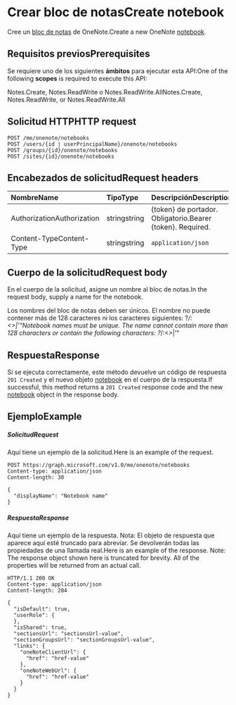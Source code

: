 # <a name="create-notebook"></a><span data-ttu-id="702d6-101">Crear bloc de notas</span><span class="sxs-lookup"><span data-stu-id="702d6-101">Create notebook</span></span>

<span data-ttu-id="702d6-102">Cree un [bloc de notas](../resources/notebook.md) de OneNote.</span><span class="sxs-lookup"><span data-stu-id="702d6-102">Create a new OneNote [notebook](../resources/notebook.md).</span></span>
## <a name="prerequisites"></a><span data-ttu-id="702d6-103">Requisitos previos</span><span class="sxs-lookup"><span data-stu-id="702d6-103">Prerequisites</span></span>
<span data-ttu-id="702d6-104">Se requiere uno de los siguientes **ámbitos** para ejecutar esta API:</span><span class="sxs-lookup"><span data-stu-id="702d6-104">One of the following **scopes** is required to execute this API:</span></span>   

<span data-ttu-id="702d6-105">Notes.Create, Notes.ReadWrite o Notes.ReadWrite.All</span><span class="sxs-lookup"><span data-stu-id="702d6-105">Notes.Create, Notes.ReadWrite, or Notes.ReadWrite.All</span></span>

## <a name="http-request"></a><span data-ttu-id="702d6-106">Solicitud HTTP</span><span class="sxs-lookup"><span data-stu-id="702d6-106">HTTP request</span></span>
<!-- { "blockType": "ignored" } -->
```http
POST /me/onenote/notebooks
POST /users/{id | userPrincipalName}/onenote/notebooks
POST /groups/{id}/onenote/notebooks
POST /sites/{id}/onenote/notebooks
```
## <a name="request-headers"></a><span data-ttu-id="702d6-107">Encabezados de solicitud</span><span class="sxs-lookup"><span data-stu-id="702d6-107">Request headers</span></span>
| <span data-ttu-id="702d6-108">Nombre</span><span class="sxs-lookup"><span data-stu-id="702d6-108">Name</span></span>       | <span data-ttu-id="702d6-109">Tipo</span><span class="sxs-lookup"><span data-stu-id="702d6-109">Type</span></span> | <span data-ttu-id="702d6-110">Descripción</span><span class="sxs-lookup"><span data-stu-id="702d6-110">Description</span></span>|
|:---------------|:--------|:----------|
| <span data-ttu-id="702d6-111">Authorization</span><span class="sxs-lookup"><span data-stu-id="702d6-111">Authorization</span></span>  | <span data-ttu-id="702d6-112">string</span><span class="sxs-lookup"><span data-stu-id="702d6-112">string</span></span>  | <span data-ttu-id="702d6-p101">{token} de portador. Obligatorio.</span><span class="sxs-lookup"><span data-stu-id="702d6-p101">Bearer {token}. Required.</span></span> |
| <span data-ttu-id="702d6-115">Content-Type</span><span class="sxs-lookup"><span data-stu-id="702d6-115">Content-Type</span></span> | <span data-ttu-id="702d6-116">string</span><span class="sxs-lookup"><span data-stu-id="702d6-116">string</span></span> | `application/json` |

## <a name="request-body"></a><span data-ttu-id="702d6-117">Cuerpo de la solicitud</span><span class="sxs-lookup"><span data-stu-id="702d6-117">Request body</span></span>
<span data-ttu-id="702d6-118">En el cuerpo de la solicitud, asigne un nombre al bloc de notas.</span><span class="sxs-lookup"><span data-stu-id="702d6-118">In the request body, supply a name for the notebook.</span></span> 

<span data-ttu-id="702d6-p102">Los nombres del bloc de notas deben ser únicos. El nombre no puede contener más de 128 caracteres ni los caracteres siguientes: ?*\/:<>|'"</span><span class="sxs-lookup"><span data-stu-id="702d6-p102">Notebook names must be unique. The name cannot contain more than 128 characters or contain the following characters:  ?*\/:<>|'"</span></span>

## <a name="response"></a><span data-ttu-id="702d6-121">Respuesta</span><span class="sxs-lookup"><span data-stu-id="702d6-121">Response</span></span>

<span data-ttu-id="702d6-122">Si se ejecuta correctamente, este método devuelve un código de respuesta `201 Created` y el nuevo objeto [notebook](../resources/notebook.md) en el cuerpo de la respuesta.</span><span class="sxs-lookup"><span data-stu-id="702d6-122">If successful, this method returns a `201 Created` response code and the new [notebook](../resources/notebook.md) object in the response body.</span></span>

## <a name="example"></a><span data-ttu-id="702d6-123">Ejemplo</span><span class="sxs-lookup"><span data-stu-id="702d6-123">Example</span></span>
##### <a name="request"></a><span data-ttu-id="702d6-124">Solicitud</span><span class="sxs-lookup"><span data-stu-id="702d6-124">Request</span></span>
<span data-ttu-id="702d6-125">Aquí tiene un ejemplo de la solicitud.</span><span class="sxs-lookup"><span data-stu-id="702d6-125">Here is an example of the request.</span></span>
<!-- {
  "blockType": "request",
  "name": "create_notebook_from_onenote"
}-->
```http
POST https://graph.microsoft.com/v1.0/me/onenote/notebooks
Content-type: application/json
Content-length: 30

{
  "displayName": "Notebook name"
}
```

##### <a name="response"></a><span data-ttu-id="702d6-126">Respuesta</span><span class="sxs-lookup"><span data-stu-id="702d6-126">Response</span></span>
<span data-ttu-id="702d6-p103">Aquí tiene un ejemplo de la respuesta. Nota: El objeto de respuesta que aparece aquí esté truncado para abreviar. Se devolverán todas las propiedades de una llamada real.</span><span class="sxs-lookup"><span data-stu-id="702d6-p103">Here is an example of the response. Note: The response object shown here is truncated for brevity. All of the properties will be returned from an actual call.</span></span>
<!-- {
  "blockType": "response",
  "truncated": true,
  "@odata.type": "microsoft.graph.notebook"
} -->
```http
HTTP/1.1 200 OK
Content-type: application/json
Content-length: 284

{
  "isDefault": true,
  "userRole": {
  },
  "isShared": true,
  "sectionsUrl": "sectionsUrl-value",
  "sectionGroupsUrl": "sectionGroupsUrl-value",
  "links": {
    "oneNoteClientUrl": {
      "href": "href-value"
    },
    "oneNoteWebUrl": {
      "href": "href-value"
    }
  }
}
```

<!-- uuid: 8fcb5dbc-d5aa-4681-8e31-b001d5168d79
2015-10-25 14:57:30 UTC -->
<!-- {
  "type": "#page.annotation",
  "description": "Create Notebook",
  "keywords": "",
  "section": "documentation",
  "tocPath": ""
}-->
